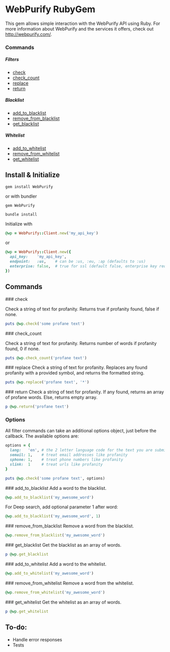 WebPurify RubyGem
=================

This gem allows simple interaction with the WebPurify API using Ruby. For more information about WebPurify and the services it offers, check out http://webpurify.com/.


### Commands

##### Filters
* [check](#check)
* [check_count](#check_count)
* [replace](#replace)
* [return](#return)

##### Blacklist
* [add_to_blacklist](#add_to_blacklist)
* [remove_from_blacklist](#remove_from_blacklist)
* [get_blacklist](#get_blacklist)

##### Whitelist
* [add_to_whitelist](#add_to_whitelist)
* [remove_from_whitelist](#remove_from_whitelist)
* [get_whitelist](#get_whitelist)


Install & Initialize
--------------------

`gem install WebPurify`

or with bundler

`gem WebPurify`

`bundle install`

Initialize with

```rb
@wp = WebPurify::Client.new('my_api_key')
```

or

```rb
@wp = WebPurify::Client.new({
  api_key:    'my_api_key',
  endpoint:   :us,    # can be :us, :eu, :ap (defaults to :us)
  enterprise: false,  # true for ssl (default false, enterprise key required)
})
```

Commands
--------

<a name="check" />
### check

Check a string of text for profanity. Returns true if profanity found, false if none.

```rb
puts @wp.check('some profane text')
```


<a name="check_count" />
### check_count

Check a string of text for profanity. Returns number of words if profanity found, 0 if none.

```rb
puts @wp.check_count('profane text')
```


<a name="replace" />
### replace
Check a string of text for profanity. Replaces any found profanity with a provided symbol, and returns the formatted string.

```rb
puts @wp.replace('profane text', '*')
```


<a name="return" />
### return
Check a string of text for profanity. If any found, returns an array of profane words. Else, returns empty array.

```rb
p @wp.return('profane text')
```


### Options
All filter commands can take an additional options object, just before the callback. The available options are:

```rb
options = {
  lang:   'en', # the 2 letter language code for the text you are submitting
  semail: 1,    # treat email addresses like profanity
  sphone: 1,    # treat phone numbers like profanity
  slink:  1     # treat urls like profanity
}

puts @wp.check('some profane text', options)
```


<a name="add_to_blacklist" />
### add_to_blacklist
Add a word to the blacklist.

```rb
@wp.add_to_blacklist('my_awesome_word')
```
    
For Deep search, add optional parameter 1 after word:

```rb
@wp.add_to_blacklist('my_awesome_word', 1)
```


<a name="remove_from_blacklist" />
### remove_from_blacklist
Remove a word from the blacklist.

```rb
@wp.remove_from_blacklist('my_awesome_word')
```


<a name="get_blacklist" />
### get_blacklist
Get the blacklist as an array of words.

```rb
p @wp.get_blacklist
```


<a name="add_to_whitelist" />
### add_to_whitelist
Add a word to the whitelist.

```rb
@wp.add_to_whitelist('my_awesome_word')
```


<a name="remove_from_whitelist" />
### remove_from_whitelist
Remove a word from the whitelist.

```rb
@wp.remove_from_whitelist('my_awesome_word')
```


<a name="get_whitelist" />
### get_whitelist
Get the whitelist as an array of words.

```rb
p @wp.get_whitelist
```

## To-do:
* Handle error responses
* Tests
